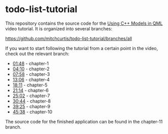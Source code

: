 # todo-list-tutorial
This repository contains the source code for the [Using C++ Models in QML](https://www.youtube.com/watch?v=9BcAYDlpuT8) video tutorial. It is organized into several branches:
        
https://github.com/mitchcurtis/todo-list-tutorial/branches/all
        
If you want to start following the tutorial from a certain point in the video, check out the relevant branch:
        
- [01:48](https://www.youtube.com/watch?v=9BcAYDlpuT8&t=108s) - chapter-1
- [04:10](https://www.youtube.com/watch?v=9BcAYDlpuT8&t=250s) - chapter-2
- [07:58](https://www.youtube.com/watch?v=9BcAYDlpuT8&t=478s) - chapter-3
- [13:06](https://www.youtube.com/watch?v=9BcAYDlpuT8&t=786s) - chapter-4
- [18:11](https://www.youtube.com/watch?v=9BcAYDlpuT8&t=1091s) - chapter-5
- [21:14](https://www.youtube.com/watch?v=9BcAYDlpuT8&t=1274s) - chapter-6
- [25:02](https://www.youtube.com/watch?v=9BcAYDlpuT8&t=1502s) - chapter-7
- [30:44](https://www.youtube.com/watch?v=9BcAYDlpuT8&t=1844s) - chapter-8
- [39:25](https://www.youtube.com/watch?v=9BcAYDlpuT8&t=2365s) - chapter-9
- [45:38](https://www.youtube.com/watch?v=9BcAYDlpuT8&t=2738s) - chapter-10

The source code for the finished application can be found in the chapter-11 branch.
